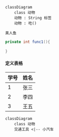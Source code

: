 ```mermaid
classDiagram
    class 动物
    动物 : String 标签
    动物 : 吃()
```

```mermaid
美人鱼
```

```java
private int func1(){
    
}
```


#### 定义表格

|学号|姓名|
|----|----|
|1|张三|
|2|李四|
|3|王五|


```mermaid
classDiagram
    class 动物
    交通工具 <|-- 小汽车
```
